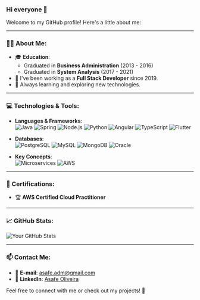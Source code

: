 ### Hi everyone 👋

Welcome to my GitHub profile! Here's a little about me:

---

### 🧑‍💻 About Me:
- 🎓 **Education**:
  - Graduated in **Business Administration** (2013 - 2016)
  - Graduated in **System Analysis** (2017 - 2021)
- 🔭 I've been working as a **Full Stack Developer** since 2019.
- 🌱 Always learning and exploring new technologies.

---

### 💻 Technologies & Tools:
- **Languages & Frameworks**:  
  ![Java](https://img.shields.io/badge/Java-ED8B00?style=for-the-badge&logo=java&logoColor=white) ![Spring](https://img.shields.io/badge/Spring-6DB33F?style=for-the-badge&logo=spring&logoColor=white) ![Node.js](https://img.shields.io/badge/Node.js-339933?style=for-the-badge&logo=nodedotjs&logoColor=white) ![Python](https://img.shields.io/badge/Python-3776AB?style=for-the-badge&logo=python&logoColor=white) ![Angular](https://img.shields.io/badge/Angular-DD0031?style=for-the-badge&logo=angular&logoColor=white) ![TypeScript](https://img.shields.io/badge/TypeScript-007ACC?style=for-the-badge&logo=typescript&logoColor=white) ![Flutter](https://img.shields.io/badge/Flutter-02569B?style=for-the-badge&logo=flutter&logoColor=white)  

- **Databases**:  
  ![PostgreSQL](https://img.shields.io/badge/PostgreSQL-316192?style=for-the-badge&logo=postgresql&logoColor=white) ![MySQL](https://img.shields.io/badge/MySQL-4479A1?style=for-the-badge&logo=mysql&logoColor=white) ![MongoDB](https://img.shields.io/badge/MongoDB-47A248?style=for-the-badge&logo=mongodb&logoColor=white) ![Oracle](https://img.shields.io/badge/Oracle-F80000?style=for-the-badge&logo=oracle&logoColor=white)  

- **Key Concepts**:  
  ![Microservices](https://img.shields.io/badge/Microservices-FF6F00?style=for-the-badge&logo=microgen&logoColor=white) ![AWS](https://img.shields.io/badge/AWS-232F3E?style=for-the-badge&logo=amazonwebservices&logoColor=white)  

---

### 📜 Certifications:
- 🏆 **AWS Certified Cloud Practitioner**  

---

### 📈 GitHub Stats:
![Your GitHub Stats](https://github-readme-stats.vercel.app/api?username=asafe199&show_icons=true&theme=radical)  

---

### 📫 Contact Me:
- 📧 **E-mail**: [asafe.adm@gmail.com](mailto:asafe.adm@gmail.com)  
- 💼 **LinkedIn**: [Asafe Oliveira](https://www.linkedin.com/in/asafe-oliveira-a7b211a0/)  

Feel free to connect with me or check out my projects! 🚀
